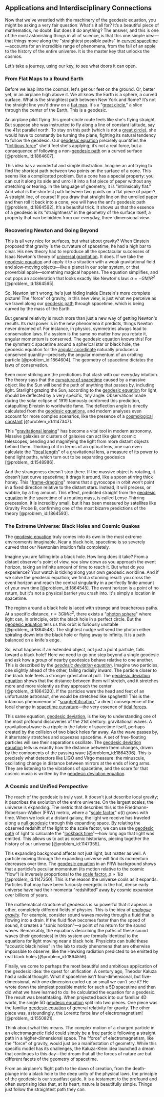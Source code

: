 ## Applications and Interdisciplinary Connections

Now that we've wrestled with the machinery of the geodesic equation, you might be asking a very fair question: What's it all for? It’s a beautiful piece of mathematics, no doubt. But does it *do* anything? The answer, and this is one of the most astonishing things in all of science, is that this one simple idea—that things move along the "straightest possible paths" in [curved spacetime](@article_id:184444)—accounts for an incredible range of phenomena, from the fall of an apple to the history of the entire universe. It is the master key that unlocks the cosmos.

Let’s take a journey, using our key, to see what doors it can open.

### From Flat Maps to a Round Earth

Before we leap into the cosmos, let's get our feet on the ground. Or, better yet, in an airplane high above it. We all know the Earth is a sphere, a curved surface. What is the straightest path between New York and Rome? It’s not the straight line you’d draw on a [flat map](@article_id:185690). It's a "[great circle](@article_id:268476)," a slice through the center of the Earth. This is a geodesic.

An airplane pilot flying this great-circle route feels like she's flying straight. But suppose she was instructed to fly along a line of constant latitude, say the 41st parallel north. To stay on this path (which is not a [great circle](@article_id:268476)), she would have to constantly be turning the plane, fighting its natural tendency to follow the geodesic. Our [geodesic equation](@article_id:136061) precisely quantifies the "[fictitious force](@article_id:183959)" she'd feel she's applying; it’s not a real force, but a consequence of following a non-[geodesic path](@article_id:263610) on a curved surface [@problem_id:1864607].

This idea has a wonderful and simple illustration. Imagine an ant trying to find the shortest path between two points on the surface of a cone. This seems like a complicated problem. But a cone has a special property: you can cut it along its side and unroll it into a flat piece of paper without any stretching or tearing. In the language of geometry, it is "intrinsically flat." And what is the shortest path between two points on a flat piece of paper? A straight line, of course! If you draw that straight line on the unrolled paper and then roll it back into a cone, you will have the ant's geodesic path [@problem_id:1864562]. It’s a beautiful trick. It shows us that the essence of a geodesic is its "straightness" in the geometry of the surface itself, a property that can be hidden from our everyday, three-dimensional view.

### Recovering Newton and Going Beyond

This is all very nice for surfaces, but what about gravity? When Einstein proposed that gravity is the curvature of spacetime, he had a high bar to clear. His new theory had to reproduce all the spectacular successes of Isaac Newton's theory of [universal gravitation](@article_id:157040). It does. If we take the [geodesic equation](@article_id:136061) and apply it to a situation with a weak gravitational field and slow-moving objects—like a planet in our solar system, or that proverbial apple—something magical happens. The equation simplifies, and out pops an acceleration that looks exactly like Newton's law: $a = -GM/R^2$ [@problem_id:1864565].

So, Newton isn't wrong; he's just hiding inside Einstein's more complete picture! The "force" of gravity, in this new view, is just what we perceive as we travel along our [geodesic path](@article_id:263610) through spacetime, which is being curved by the mass of the Earth.

But general relativity is much more than just a new way of getting Newton's results. Its real power is in the new phenomena it predicts, things Newton never dreamed of. For instance, in physics, symmetries always lead to conservation laws. If a system is the same no matter how you rotate it, angular momentum is conserved. The geodesic equation knows this! For the symmetric spacetime around a spherical star or black hole, the geodesic equation for the [angular coordinate](@article_id:163963) naturally produces a conserved quantity—precisely the angular momentum of an orbiting particle [@problem_id:1864604]. The geometry of spacetime dictates the laws of conservation.

Even more striking are the predictions that clash with our everyday intuition. The theory says that the [curvature of spacetime](@article_id:188986) caused by a massive object like the Sun will bend the path of anything that passes by, including light. Starlight grazing the Sun, according to the [geodesic equation](@article_id:136061) for light, should be deflected by a very specific, tiny angle. Observations made during the solar eclipse of 1919 famously confirmed this prediction, catapulting Einstein to worldwide fame. The deflection angle is directly calculated from the [geodesic equations](@article_id:263855), and modern analyses even account for more complex scenarios, like the presence of a [cosmological constant](@article_id:158803) [@problem_id:1147347].

This "[gravitational lensing](@article_id:158506)" has become a vital tool in modern astronomy. Massive galaxies or clusters of galaxies can act like giant cosmic telescopes, bending and magnifying the light from more distant objects behind them. Thinking of it in terms of an optical lens, one can even calculate the "[focal length](@article_id:163995)" of a gravitational lens, a measure of its power to bend light paths, which turn out to be separating geodesics [@problem_id:1548986].

And the strangeness doesn't stop there. If the massive object is rotating, it doesn't just curve spacetime; it drags it around, like a spoon stirring thick honey. This "[frame-dragging](@article_id:159698)" means that a gyroscope in orbit won't point in a fixed direction relative to the distant stars. Instead, it will precess, or wobble, by a tiny amount. This effect, predicted straight from the [geodesic equation](@article_id:136061) in the spacetime of a rotating mass, is called Lense-Thirring precession. It is incredibly small, but it has been measured by satellites like Gravity Probe B, confirming one of the most bizarre predictions of the theory [@problem_id:1864593].

### The Extreme Universe: Black Holes and Cosmic Quakes

The [geodesic equation](@article_id:136061) truly comes into its own in the most extreme environments imaginable. Near a black hole, spacetime is so severely curved that our Newtonian intuition fails completely.

Imagine you are falling into a black hole. How long does it take? From a distant observer's point of view, you slow down as you approach the event horizon, taking an infinite amount of time to reach it. But what do *you* experience? Your watch is ticking along your own geodesic worldline. And if we solve the geodesic equation, we find a stunning result: you cross the event horizon and reach the central singularity in a perfectly finite amount of your own time [@problem_id:1864545]. The event horizon is a point of no return, but it's not a physical barrier you crash into. It's simply a location in spacetime.

The region around a black hole is laced with strange and treacherous paths. At a specific distance, $r = 3GM/c^2$, there exists a "[photon sphere](@article_id:158948)" where light can, in principle, orbit the black hole in a perfect circle. But the [geodesic equation](@article_id:136061) tells us this orbit is furiously unstable [@problem_id:1864548]. The slightest nudge will send the photon either spiraling down into the black hole or flying away to infinity. It is a path balanced on a knife's edge.

So, what happens if an extended object, not just a point particle, falls toward a black hole? Here we need to go one step beyond a single geodesic and ask how a *group* of nearby geodesics behave relative to one another. This is described by the *[geodesic deviation equation](@article_id:159552)*. Imagine two particles, one slightly ahead of the other, falling radially inward. The particle closer to the black hole feels a stronger gravitational pull. The [geodesic deviation equation](@article_id:159552) shows that the distance between them will stretch, and it stretches more and more violently as they approach the center [@problem_id:1864320]. If the particles were the head and feet of an unfortunate astronaut, she would be stretched like spaghetti! This is the infamous phenomenon of "[spaghettification](@article_id:159311)," a direct consequence of the local change in [spacetime curvature](@article_id:160597)—the very essence of [tidal forces](@article_id:158694).

This same equation, [geodesic deviation](@article_id:159578), is the key to understanding one of the most profound discoveries of the 21st century: gravitational waves. A gravitational wave is a ripple in the fabric of spacetime itself, perhaps created by the collision of two black holes far away. As the wave passes by, it alternately stretches and squeezes spacetime. A set of free-floating particles will see their separations oscillate. The [geodesic deviation equation](@article_id:159552) tells us exactly how the distance between them changes, driven by the components of the passing wave [@problem_id:1864306]. This is precisely what detectors like LIGO and Virgo measure: the minuscule, oscillating change in distance between mirrors at the ends of long arms. They are listening to the vibrations of spacetime, and the score for that cosmic music is written by the [geodesic deviation equation](@article_id:159552).

### A Cosmic and Unified Perspective

The reach of the geodesic is truly vast. It doesn't just describe local gravity; it describes the evolution of the entire universe. On the largest scales, the universe is expanding. The metric that describes this is the Friedmann-Robertson-Walker (FRW) metric, where a "[scale factor](@article_id:157179)" $a(t)$ grows with time. When we look at a distant galaxy, the light we receive has traveled along a [null geodesic](@article_id:261136) through this expanding space. By relating the observed redshift of the light to the scale factor, we can use the [geodesic path](@article_id:263610) of light to calculate the "[lookback time](@article_id:260350)"—how long ago that light was emitted. This allows us to act as cosmic historians, piecing together the history of our universe [@problem_id:1147355].

This expanding background affects not just light, but matter as well. A particle moving through the expanding universe will find its momentum decreases over time. The [geodesic equation](@article_id:136061) in an FRW background shows that a particle's peculiar momentum (its motion relative to the cosmic "flow") is inversely proportional to the [scale factor](@article_id:157179), $p \propto 1/a$ [@problem_id:1147350]. This is the reason the universe cools as it expands. Particles that may have been furiously energetic in the hot, dense early universe have had their momenta "redshifted" away by cosmic expansion over billions of years.

The mathematical structure of geodesics is so powerful that it appears in other, completely different fields of physics. This is the idea of *[analogue gravity](@article_id:144376)*. For example, consider sound waves moving through a fluid that is flowing into a drain. If the fluid flow becomes faster than the speed of sound, it creates a "sonic horizon"—a point of no return for the sound waves. Remarkably, the equations describing the paths of these sound waves (their geodesics) in this system are formally identical to the equations for light moving near a black hole. Physicists can build these "acoustic black holes" in the lab to study phenomena that are otherwise impossible to observe, like the Hawking radiation predicted to be emitted by real black holes [@problem_id:1864556].

Finally, we come to perhaps the most beautiful and ambitious application of the geodesic idea: the quest for unification. A century ago, Theodor Kaluza had a radical thought. What if spacetime isn't four-dimensional, but five-dimensional, with one dimension curled up so small we can't see it? He wrote down the simplest possible metric for such a 5D spacetime and then did what we have learned to do: he calculated the equation for a geodesic. The result was breathtaking. When projected back into our familiar 4D world, the single 5D [geodesic equation](@article_id:136061) split into two pieces. One piece was the familiar [geodesic equation](@article_id:136061) of general relativity for gravity. The other piece was, astoundingly, the Lorentz force law of electromagnetism! [@problem_id:1550821].

Think about what this means. The complex motion of a charged particle in an electromagnetic field could simply be a [free particle](@article_id:167125) following a straight path in a higher-dimensional space. The "force" of electromagnetism, like the "force" of gravity, would just be a manifestation of geometry. While this specific model has its challenges, the Kaluza-Klein idea launched a dream that continues to this day—the dream that all the forces of nature are but different facets of the geometry of spacetime.

From an airplane's flight path to the dawn of creation, from the death-plunge into a black hole to the deep unity of the physical laws, the principle of the geodesic is our steadfast guide. It is a testament to the profound and often surprising idea that, at its heart, nature is beautifully simple. Things just follow the straightest path they can.